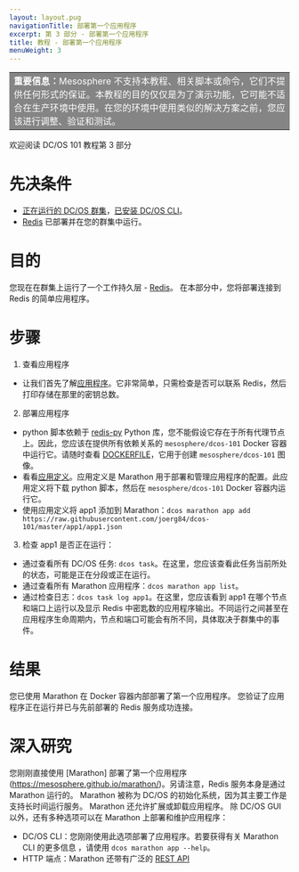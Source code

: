 ```yaml
---
layout: layout.pug
navigationTitle: 部署第一个应用程序
excerpt: 第 3 部分 - 部署第一个应用程序
title: 教程 - 部署第一个应用程序
menuWeight: 3
---
```


<table class=“table” bgcolor=#858585>
<tr> 
  <td align=justify style=color:white><strong>重要信息：</strong>Mesosphere 不支持本教程、相关脚本或命令，它们不提供任何形式的保证。本教程的目的仅仅是为了演示功能，它可能不适合在生产环境中使用。在您的环境中使用类似的解决方案之前，您应该进行调整、验证和测试。</td> 
</tr> 
</table>

欢迎阅读 DC/OS 101 教程第 3 部分


# 先决条件
* [正在运行的 DC/OS 群集](/zh/1.11/tutorials/dcos-101/cli/)，[已安装 DC/OS CLI](/zh/1.11/tutorials/dcos-101/cli/)。
* [Redis](/zh/1.11/tutorials/dcos-101/redis-package/) 已部署并在您的群集中运行。


# 目的

您现在在群集上运行了一个工作持久层 - [Redis](https://redislabs.com/)。
在本部分中，您将部署连接到 Redis 的简单应用程序。

# 步骤
1. 查看应用程序
 * 让我们首先了解[应用程序](https://raw.githubusercontent.com/joerg84/dcos-101/master/app1/app1.py)。它非常简单，只需检查是否可以联系 Redis，然后打印存储在那里的密钥总数。
2. 部署应用程序
 * python 脚本依赖于 [redis-py](https://pypi.python.org/pypi/redis) Python 库，您不能假设它存在于所有代理节点上。因此，您应该在提供所有依赖关系的 `mesosphere/dcos-101` Docker 容器中运行它。请随时查看 [DOCKERFILE](https://github.com/joerg84/dcos-101/blob/master/app1/DOCKERFILE)，它用于创建 `mesosphere/dcos-101` 图像。
 * 看看[应用定义](https://raw.githubusercontent.com/joerg84/dcos-101/master/app1/app1.json)。应用定义是 Marathon 用于部署和管理应用程序的配置。此应用定义将下载 python 脚本，然后在 `mesosphere/dcos-101` Docker 容器内运行它。
 * 使用应用定义将 app1 添加到 Marathon：`dcos marathon app add https://raw.githubusercontent.com/joerg84/dcos-101/master/app1/app1.json`
3. 检查 app1 是否正在运行：
 * 通过查看所有 DC/OS 任务: `dcos task`。在这里，您应该查看此任务当前所处的状态，可能是正在分段或正在运行。
 * 通过查看所有 Marathon 应用程序：`dcos marathon app list`。
 * 通过检查日志：`dcos task log app1`。在这里，您应该看到 app1 在哪个节点和端口上运行以及显示 Redis 中密匙数的应用程序输出。不同运行之间甚至在应用程序生命周期内，节点和端口可能会有所不同，具体取决于群集中的事件。

# 结果
您已使用 Marathon 在 Docker 容器内部部署了第一个应用程序。
您验证了应用程序正在运行并已与先前部署的 Redis 服务成功连接。

# 深入研究
您刚刚直接使用 [Marathon] 部署了第一个应用程序(https://mesosphere.github.io/marathon/)。另请注意，Redis 服务本身是通过 Marathon 运行的。
Marathon 被称为 DC/OS 的初始化系统，因为其主要工作是支持长时间运行服务。
Marathon 还允许扩展或卸载应用程序。
除 DC/OS GUI 以外，还有多种选项可以在 Marathon 上部署和维护应用程序：

* DC/OS CLI：您刚刚使用此选项部署了应用程序。若要获得有关 Marathon CLI 的更多信息 ，请使用 `dcos marathon app --help`。
* HTTP 端点：Marathon 还带有广泛的 [REST API](http://mesosphere.github.io/marathon/api-console/index.html)
